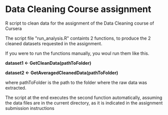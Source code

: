 # Data Cleaning Course assignment

R script to clean data for the assignment of the Data Cleaning course of Cursera

The script file "run_analysis.R" containts 2 functions, to produce the 2 cleaned datasets requested in the assignment.

If you were to run the functions manually, you woul run them like this.

**dataset1 <- GetCleanData(pathToFolder)**

**dataset2 <- GetAveragedCleanedData(pathToFolder)**

where pathToFolder is the path to the folder where the raw data was extracted.

The script at the end executes the second function automatically, assuming the data files are in the current directory, as it is indicated in the assignment submission instructions
